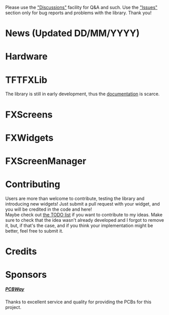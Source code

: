 Please use the ["Discussions"]() facility for Q&A and such. Use the ["Issues"]() section only for bug reports and problems with the library. Thank you!

# News (Updated DD/MM/YYYY)

# Hardware

# TFTFXLib
The library is still in early development, thus the [documentation](https://www.github.com/riacob/TFTFXLib/docs/) is scarce.

# FXScreens

# FXWidgets

# FXScreenManager

# Contributing
Users are more than welcome to contribute, testing the library and introducing new widgets! Just submit a pull request with your widget, and you will be credited in the code and here!
<br>
Maybe check out [the TODO list](https://www.github.com/riacob/TFTFXLib/docs/TODO.md) if you want to contribute to my ideas. Make sure to check that the idea wasn't already developed and I forgot to remove it, but, if that's the case, and if you think your implementation might be better, feel free to submit it.

# Credits

# Sponsors
##### [PCBWay](https://PCBWay.com/)
Thanks to excellent service and quality for providing the PCBs for this project.
<to complete>
